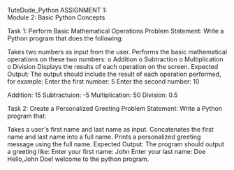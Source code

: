 TuteDude_Python
ASSIGNMENT 1: <br>Module 2: Basic Python Concepts

Task 1: Perform Basic Mathematical Operations Problem Statement: Write a Python program that does the following:

Takes two numbers as input from the user.
Performs the basic mathematical operations on these two numbers: o Addition o Subtraction o Multiplication o Division
Displays the results of each operation on the screen. Expected Output: The output should include the result of each operation performed, 
for example:
Enter the first number: 5
Enter the second number: 10


Addition:  15
Subtractuion:  -5
Multiplication:  50
Division:  0.5



Task 2: Create a Personalized Greeting Problem Statement: Write a Python program that:

Takes a user's first name and last name as input.
Concatenates the first name and last name into a full name.
Prints a personalized greeting message using the full name. Expected Output: The program should output a greeting like:
Enter your first name: John
Enter your last name: Doe
Hello,John Doe! welcome to the python program.
